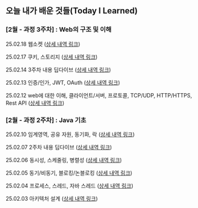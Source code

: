 ## 오늘 내가 배운 것들(Today I Learned)

### [2월 - 과정 3주차] : Web의 구조 및 이해

25.02.18 웹소켓 ([상세 내역 링크](https://github.com/100-hours-a-week/wren-til/blob/main/Feb/2025-02-18.md))

25.02.17 쿠키, 스토리지 ([상세 내역 링크](https://github.com/100-hours-a-week/wren-til/blob/main/Feb/2025-02-17.md))

25.02.14 3주차 내용 딥다이브 ([상세 내역 링크](https://github.com/100-hours-a-week/wren-til/blob/main/Feb/2025-02-14.md))

25.02.13 인증/인가, JWT, OAuth ([상세 내역 링크](https://github.com/100-hours-a-week/wren-til/blob/main/Feb/2025-02-13.md))

25.02.12 web에 대한 이해, 클라이언트/서버, 프로토콜, TCP/UDP, HTTP/HTTPS, Rest API ([상세 내역 링크](https://github.com/100-hours-a-week/wren-til/blob/main/Feb/2025-02-12.md))

### [2월 - 과정 2주차] : Java 기초

25.02.10 임계영역, 공유 자원, 동기화, 락 ([상세 내역 링크](https://github.com/100-hours-a-week/wren-til/blob/main/Feb/2025-02-10.md))

25.02.07 2주차 내용 딥다이브 ([상세 내역 링크](https://github.com/100-hours-a-week/wren-til/blob/main/Feb/2025-02-07.md))

25.02.06 동시성, 스케줄링, 병렬성 ([상세 내역 링크](https://github.com/100-hours-a-week/wren-til/blob/main/Feb/2025-02-06.md))

25.02.05 동기/비동기, 블로킹/논블로킹 ([상세 내역 링크](https://github.com/100-hours-a-week/wren-til/blob/main/Feb/2025-02-05.md))

25.02.04 프로세스, 스레드, 자바 스레드 ([상세 내역 링크](https://github.com/100-hours-a-week/wren-til/blob/main/Feb/2025-02-04.md))

25.02.03 아키텍처 설계 ([상세 내역 링크](https://github.com/100-hours-a-week/wren-til/blob/main/Feb/2025-02-03.md))